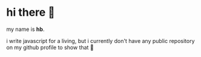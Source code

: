 # hi there 👋

my name is **hb**.

i write javascript for a living, but i currently don't have any public repository on my github profile to show that 🤔
